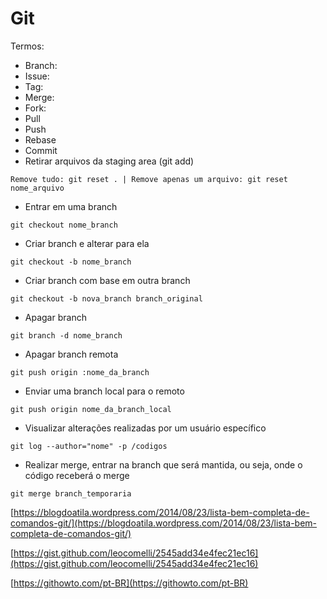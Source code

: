 # Git

Termos:

* Branch:
* Issue:
* Tag:
* Merge:
* Fork:
* Pull
* Push
* Rebase
* Commit
* Retirar arquivos da staging area \(git add\)

```text
Remove tudo: git reset . | Remove apenas um arquivo: git reset nome_arquivo
```

* Entrar em uma branch

```text
git checkout nome_branch
```

* Criar branch e alterar para ela

```text
git checkout -b nome_branch
```

* Criar branch com base em outra branch

```text
git checkout -b nova_branch branch_original
```

* Apagar branch

```text
git branch -d nome_branch
```

* Apagar branch remota

```text
git push origin :nome_da_branch
```

* Enviar uma branch local para o remoto

```text
git push origin nome_da_branch_local
```

* Visualizar alterações realizadas por um usuário específico

```text
git log --author="nome" -p /codigos
```

* Realizar merge, entrar na branch que será mantida, ou seja, onde o código receberá o merge

```text
git merge branch_temporaria
```

[https://blogdoatila.wordpress.com/2014/08/23/lista-bem-completa-de-comandos-git/](https://blogdoatila.wordpress.com/2014/08/23/lista-bem-completa-de-comandos-git/)

[https://gist.github.com/leocomelli/2545add34e4fec21ec16](https://gist.github.com/leocomelli/2545add34e4fec21ec16)

[https://githowto.com/pt-BR](https://githowto.com/pt-BR)

